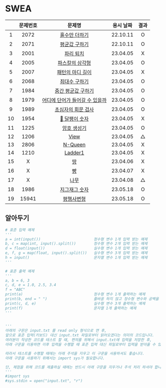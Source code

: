 # SWEA

|     | 문제번호 |                   문제명                    | 응시 날짜 | 결과 |
| :-: | :------: | :-----------------------------------------: | :-------: | :--: |
|  1  |   2072   |         [홀수만 더하기](./2072.py)          | 22.10.11  |  O   |
|  2  |   2071   |         [평균값 구하기](./2071.py)          | 22.10.11  |  O   |
|  3  |   2001   |           [파리 퇴치](./2001.py)            | 23.04.05  |  X   |
|  4  |   2005   |        [파스칼의 삼각형](./2005.py)         | 23.04.05  |  O   |
|  5  |   2007   |        [패턴의 마디 길이](./2007.py)        | 23.04.05  |  X   |
|  6  |   2068   |         [최대수 구하기](./2068.py)          | 23.04.05  |  O   |
|  7  |   1984   |       [중간 평균값 구하기](./1984.py)       | 23.04.05  |  O   |
|  8  |   1979   | [어디에 단어가 들어갈 수 있을까](./1979.py) | 23.04.05  |  O   |
|  9  |   1989   |       [초심자의 회문 검사](./1989.py)       | 23.04.05  |  O   |
| 10  |   1954   |         [🚨 달팽이 숫자](./1954.py)         | 23.04.05  |  X   |
| 11  |   1225   |          [암호 생성기](./1225.py)           | 23.04.05  |  O   |
| 12  |   1206   |              [View](./1206.py)              | 23.04.05  |  △   |
| 13  |   2806   |            [N-Queen](./2806.py)             | 23.04.05  |  X   |
| 14  |   1210   |            [Ladder1](./1210.py)             | 23.04.05  |  X   |
| 15  |    X     |           [땅](./battleground.py)           | 23.04.06  |  X   |
| 16  |    X     |              [빵](./bread.py)               | 23.04.07  |  X   |
| 17  |    X     |              [나무](./tree.py)              | 23.04.08  |  △   |
| 18  |   1986   |         [지그재그 숫자](./1986.py)          | 23.05.18  |  O   |
| 19  |  15941   |          [평행사변형](./15941.py)           | 23.05.18  |  O   |

## 알아두기

```py
# 표준 입력 예제
'''
a = int(input())                        정수형 변수 1개 입력 받는 예제
b, c = map(int, input().split())        정수형 변수 2개 입력 받는 예제
d = float(input())                      실수형 변수 1개 입력 받는 예제
e, f, g = map(float, input().split())   실수형 변수 3개 입력 받는 예제
h = input()                             문자열 변수 1개 입력 받는 예제
'''

# 표준 출력 예제
'''
a, b = 6, 3
c, d, e = 1.0, 2.5, 3.4
f = "ABC"
print(a)                                정수형 변수 1개 출력하는 예제
print(b, end = " ")                     줄바꿈 하지 않고 정수형 변수와 공백을 출력하는 예제
print(c, d, e)                          실수형 변수 3개 출력하는 예제
print(f)                                문자열 1개 출력하는 예제
'''


'''
아래의 구문은 input.txt 를 read only 형식으로 연 후,
앞으로 표준 입력(키보드) 대신 input.txt 파일로부터 읽어오겠다는 의미의 코드입니다.
여러분이 작성한 코드를 테스트 할 때, 편의를 위해서 input.txt에 입력을 저장한 후,
아래 구문을 이용하면 이후 입력을 수행할 때 표준 입력 대신 파일로부터 입력을 받아올 수 있습니다.

따라서 테스트를 수행할 때에는 아래 주석을 지우고 이 구문을 사용하셔도 좋습니다.
아래 구문을 사용하기 위해서는 import sys가 필요합니다.

단, 채점을 위해 코드를 제출하실 때에는 반드시 아래 구문을 지우거나 주석 처리 하셔야 합니다.
'''
#import sys
#sys.stdin = open("input.txt", "r")
```
